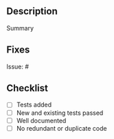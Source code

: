 ## Description
<!-- 
Please include a summary of the change and which issue is fixed. 
Please also include relevant motivation and context.
-->
Summary

## Fixes
<!-- Witch issue does this request close. You can add multiple -->
Issue: #

## Checklist
- [ ] Tests added
- [ ] New and existing tests passed
- [ ] Well documented
- [ ] No redundant or duplicate code
